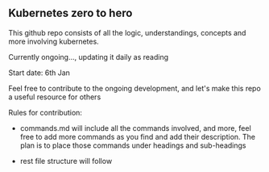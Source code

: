 ## Kubernetes zero to hero

This github repo consists of all the logic, understandings, concepts and more involving kubernetes.

Currently ongoing..., updating it daily as reading

Start date: 6th Jan

Feel free to contribute to the ongoing development, and let's make this repo a useful resource for others

Rules for contribution:

- commands.md will include all the commands involved, and more, feel free to add more commands as you find and add their description. The plan is to place those commands under headings and sub-headings

- rest file structure will follow
